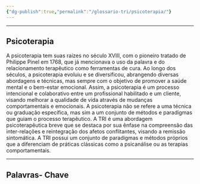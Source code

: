 ```yaml
---
{"dg-publish":true,"permalink":"/glossario-tri/psicoterapia/"}
---
```



---

## Psicoterapia

A psicoterapia tem suas raízes no século XVIII, com o pioneiro tratado de Philippe Pinel em 1768, que já mencionava o uso da palavra e do relacionamento terapêutico como ferramentas de cura. Ao longo dos séculos, a psicoterapia evoluiu e se diversificou, abrangendo diversas abordagens e técnicas, mas sempre com o objetivo de promover a saúde mental e o bem-estar emocional. Assim, a psicoterapia é um processo intencional e colaborativo entre um profissional habilitado e um cliente, visando melhorar a qualidade de vida através de mudanças comportamentais e emocionais. A psicoterapia não se refere a uma técnica ou graduação específica, mas sim a um conjunto de métodos e paradigmas que guiam o processo terapêutico.
A TRI é uma abordagem psicoterapêutica breve que se destaca por sua ênfase na compreensão das inter-relações e reintegração dos afetos conflitantes, visando a remissão sintomática. A TRI possui um conjunto de paradigmas e métodos próprios que a diferenciam de práticas clássicas como a psicanálise ou as terapias comportamentais.

----

## Palavras- Chave


